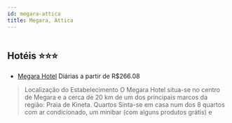 ```yaml
---
id: megara-attica
title: Megara, Attica
---
```


<center><img src="http://cdn.smyrooms.com/cloudcontent/fotos/agregadorHotelero/0030/70110/3070110/1.jpg?f=14965596" alt="" /></center>


## Hotéis ⭐️⭐️⭐️

-    [Megara Hotel](https://www.hurb.com/aud/https://www.hurb.com/hoteis/megara/megara-hotel-JNP-JP02329Y?cmp=18055) Diárias a partir de R$266.08
   > Localização do Estabelecimento O Megara Hotel situa-se no centro de Megara e a cerca de 20 km de um dos principais marcos da região: Praia de Kineta. Quartos Sinta-se em casa num dos 8 quartos com ar condicionado, um minibar (com alguns produtos grátis) e
